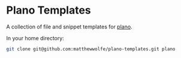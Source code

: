 # Plano Templates

A collection of file and snippet templates for [plano](https://github.com/matthewwolfe/plano-cli).

In your home directory:

```sh
git clone git@github.com:matthewwolfe/plano-templates.git plano
```
